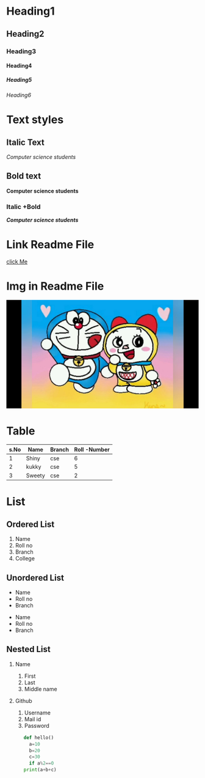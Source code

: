 # Heading1
## Heading2
### Heading3
#### Heading4
##### Heading5
###### Heading6

# Text styles
## Italic Text
*Computer science students*

## Bold text
**Computer science students**

### Italic +Bold
***Computer science students***


# Link Readme File
[click Me]("www.google.com")

# Img in Readme File
![Dorami](maxresdefault.jpg)

# Table
|s.No|Name|Branch|Roll -Number|
|----|----|------|------------|
|1|Shiny|cse|6|
|2|kukky|cse|5|
|3|Sweety|cse|2|

# List
## Ordered List
1. Name
2. Roll no
3. Branch
4. College

## Unordered List
- Name
- Roll no
- Branch

* Name
* Roll no
* Branch

## Nested List
1. Name
    1. First
    2. Last
    3. Middle name
2. Github
    1. Username
    2. Mail id
    3. Password
    
    ```Python
       def hello()
         a=10
         b=20
         c=30
         if a%2==0
       print(a+b+c)
     ```
